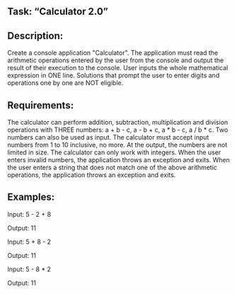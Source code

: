 ## Task: “Calculator 2.0”

## Description:
Create a console application "Calculator". The application must read the arithmetic operations entered by the user from the console and output the result of their execution to the console.
User inputs the whole mathematical expression in ONE line. Solutions that prompt the user to enter digits and operations one by one are NOT eligible.

## Requirements:
The calculator can perform addition, subtraction, multiplication and division operations with THREE numbers: a + b - c, a - b + c, a * b - c, a / b * c.
Two numbers can also be used as input.
The calculator must accept input numbers from 1 to 10 inclusive, no more. At the output, the numbers are not limited in size.
The calculator can only work with integers.
When the user enters invalid numbers, the application throws an exception and exits.
When the user enters a string that does not match one of the above arithmetic operations, the application throws an exception and exits.

## Examples:
Input:
5 - 2 + 8

Output:
11

Input:
5 + 8 - 2

Output:
11

Input:
5 - 8 * 2

Output:
11
